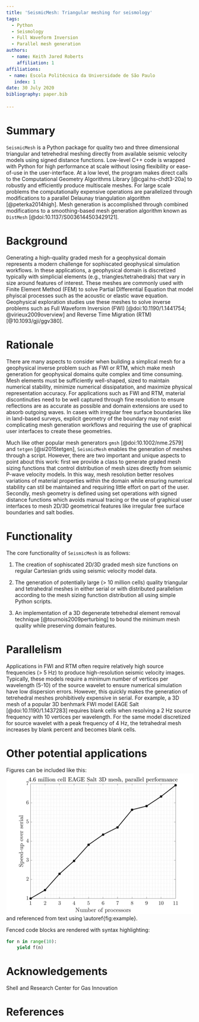 ```yaml
---
title: 'SeismicMesh: Triangular meshing for seismology'
tags:
  - Python
  - Seismology
  - Full Waveform Inversion
  - Parallel mesh generation
authors:
  - name: Keith Jared Roberts
    affiliation: 1
affiliations:
 - name: Escola Politécnica da Universidade de São Paulo
   index: 1
date: 30 July 2020
bibliography: paper.bib

---
```


# Summary

`SeismicMesh` is a Python package for quality two and three dimensional triangular and tetrehedral
meshing directly from available seismic velocity models using signed distance functions. Low-level C++ code
is wrapped with Python for high performance at scale without losing flexibility or ease-of-use in
the user-interface. At a low level, the program makes direct calls to the Computational Geometry
Algorithms Library [@cgal:hs-chdt3-20a] to robustly and efficiently produce multiscale meshes.
For large scale problems the computationally expensive operations
are parallelized through modifications to a parallel Delaunay triangulation algorithm [@peterka2014high].
Mesh generation is accomplished through combined modifications to a smoothing-based mesh generation algorithm
known as `DistMesh` [@doi:10.1137/S0036144503429121].

# Background

Generating a high-quality graded mesh for a geophysical domain represents a modern
challenge for sophiscated geophysical simulation workflows. In these applications,
a geophysical domain is discretized typically with simplicial elements (e.g., triangles/tetrahedrals)
that vary in size around features of interest. These meshes are commonly used with Finite Element
Method (FEM) to solve Partial Differential Equation that model phyiscal processes such as
the acoustic or elastic wave equation. Geophysical exploration
studies use these meshes to solve inverse problems such as Full Waveform Inversion (FWI) [@doi:10.1190/1.1441754; @virieux2009overview]
and Reverse Time Migration (RTM) [@10.1093/gji/ggv380].

# Rationale

There are many aspects to consider when building a simplical mesh for a geophysical inverse problem
such as FWI or RTM, which make mesh generation for geophysical domains quite complex and time consuming.
Mesh elements must be sufficiently well-shaped, sized to maintain numerical stability, minimize numerical dissipatation,
and maximize physical representation accuracy. For applications such as FWI and RTM, material discontinuties
need to be well captured through fine resolution to ensure reflections are as accurate as possible
and domain extensions are used to absorb outgoing waves. In cases
with irregular free surface boundaries like in land-based surveys, explicit geometry of the boundary may not exist complicating
mesh generation workflows and requiring the use of graphical user interfaces to create these geometries.

Much like other popular mesh generators `gmsh` [@doi:10.1002/nme.2579] and `tetgen` [@si2015tetgen], `SeismicMesh` enables the generation of meshes through a script. However, there are two important and unique aspects to point about this work: first we provide a class to generate graded mesh sizing functions that control distribution of mesh sizes directly from seismic P-wave velocity models.
In this way, mesh resolution better resolves variations of material properties within the domain while ensuring numerical stability can stil be maintained and requiring little effort on part of the user. Secondly, mesh geometry is defined using set operations with signed distance functions which avoids
manual tracing or the use of graphical user interfaces to mesh 2D/3D geometrical features like irregular free surface boundaries and salt bodies.


# Functionality

The core functionality of `SeismicMesh` is as follows:

1. The creation of sophiscated 2D/3D graded mesh size functions on regular Cartesian grids using seismic velocity model data.

2. The generation of potentially large (> 10 million cells) quality triangular and tetrahedral meshes in either serial or with distributed parallelism according to the mesh sizing function distribution all using simple Python scripts.

3. An implementation of a 3D degenerate tetrehedral element removal technique [@tournois2009perturbing] to bound the minimum mesh quality while preserving domain features.



# Parallelism

Applications in FWI and RTM often require relatively high source frequencies (> 5 Hz) to produce high-resolution seismic velocity images. Typically, these models require a minimum number of vertices per wavelength (5-10) of the source wavelet to ensure numerical simulation have low dispersion errors. However, this quickly makes the generation of tetrehedral meshes prohibitively expensive in serial. For example, a 3D mesh of a popular 3D benhmark FWI model EAGE Salt [@doi:10.1190/1.1437283] requires blank cells when resolving a 2 Hz source frequency with 10 vertices per wavelength. For the same model discretized for source wavelet with a peak frequency of 4 Hz, the tetrahedral mesh increases by blank percent and becomes blank cells.

# Other potential applications


Figures can be included like this:
![Caption for example figure.\label{fig:example}](SpeedUpOverSerial.png)
and referenced from text using \autoref{fig:example}.

Fenced code blocks are rendered with syntax highlighting:
```python
for n in range(10):
    yield f(n)
```

# Acknowledgements

Shell and Research Center for Gas Innovation

# References
